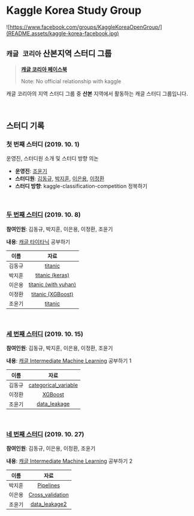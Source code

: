 # Kaggle Korea Study Group

![https://www.facebook.com/groups/KaggleKoreaOpenGroup/](README.assets/kaggle-korea-facebook.jpg)

## `캐글 코리아` 산본지역 스터디 그룹

>  **[캐글 코리아 페이스북](https://www.facebook.com/groups/KaggleKoreaOpenGroup/)** 
>
> Note: No official relationship with kaggle

캐글 코리아의 지역 스터디 그룹 중 **산본** 지역에서 활동하는 캐글 스터디 그룹입니다.

<br>

## 스터디 기록

### 첫 번째 스터디 (2019. 10. 1)

운영진, 스터디원 소개 및 스터디 방향 의논

- **운영진**: [조윤기](https://github.com/joyoon729)
- **스터디원**: [김동규](https://github.com/DrumDong), [박지훈](https://github.com/jeehunpark), [이은용](https://github.com/namepen), [이정환](https://github.com/wjdghks9885)
- **스터디 방향**: kaggle-classification-competition 정복하기

<br>

### [두 번째 스터디](week2) (2019. 10. 8)

**참여인원**: 김동규, 박지훈, 이은용, 이정환, 조윤기

**내용**: [캐글 타이타닉](https://www.kaggle.com/c/titanic) 공부하기

|  이름  |                 자료                  |
| :---: | :-----------------------------------: |
| 김동규 | [titanic](week2/김동규_titanic1.ipynb)  |
| 박지훈 | [titanic (keras)](week2/박지훈_artificial-neural-network-using-keras.ipynb) |
| 이은용 | [titanic (with yuhan)](week2/이은용_Titanic_part1.ipynb) |
| 이정환 | [titanic (XGBoost)](week2/이정환_titanic-using-XGBoost.ipynb) |
| 조윤기 | [titanic](week2/조윤기_titanic.ipynb) |

<br>

### [세 번째 스터디](week3) (2019. 10. 15)

**참여인원**: 김동규, 박지훈, 이은용, 이정환, 조윤기

**내용**: [캐글 Intermediate Machine Learning](https://www.kaggle.com/learn/intermediate-machine-learning) 공부하기 1

|  이름  |                     자료                     |
| :----: | :------------------------------------------: |
| 김동규 | [categorical_variable](week3/김동규_Study_categorical_variable.ipynb) |
| 이정환 | [XGBoost](week3/이정환_XGBoost.pptx)         |
| 조윤기 | [data_leakage](week3/조윤기_data_leakage.md) |

<br>

### [네 번째 스터디](week4) (2019. 10. 27)

**참여인원**: 김동규, 이은용, 이정환, 조윤기

**내용**: [캐글 Intermediate Machine Learning](https://www.kaggle.com/learn/intermediate-machine-learning) 공부하기 2

|  이름  | 자료 |
| :----: | :--: |
| 박지훈 | [Pipelines](week4/박지훈_Pipelines.ipynb)|
| 이은용 | [Cross_validation](week4/Cross_validation_은용.ipynb) |
| 조윤기 | [data_leakage2](week4/조윤기_data_leakage2.md) |

